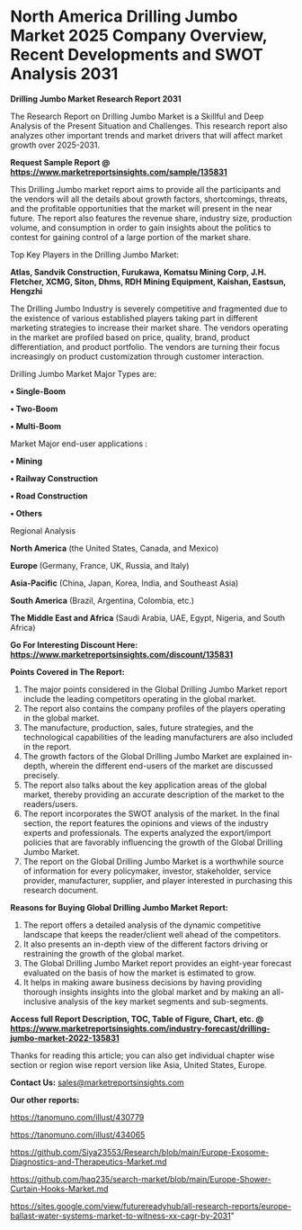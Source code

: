 # North America Drilling Jumbo Market 2025 Company Overview, Recent Developments and SWOT Analysis 2031

<strong>Drilling Jumbo Market Research Report 2031</strong>

The Research Report on Drilling Jumbo Market is a Skillful and Deep Analysis of the Present Situation and Challenges. This research report also analyzes other important trends and market drivers that will affect market growth over 2025-2031.

<strong>Request Sample Report @ <a href=https://www.marketreportsinsights.com/sample/135831>https://www.marketreportsinsights.com/sample/135831</a></strong>

This Drilling Jumbo market report aims to provide all the participants and the vendors will all the details about growth factors, shortcomings, threats, and the profitable opportunities that the market will present in the near future. The report also features the revenue share, industry size, production volume, and consumption in order to gain insights about the politics to contest for gaining control of a large portion of the market share.

Top Key Players in the Drilling Jumbo Market:

<strong>Atlas, Sandvik Construction, Furukawa, Komatsu Mining Corp, J.H. Fletcher, XCMG, Siton, Dhms, RDH Mining Equipment, Kaishan, Eastsun, Hengzhi</strong>

The Drilling Jumbo Industry is severely competitive and fragmented due to the existence of various established players taking part in different marketing strategies to increase their market share. The vendors operating in the market are profiled based on price, quality, brand, product differentiation, and product portfolio. The vendors are turning their focus increasingly on product customization through customer interaction.

Drilling Jumbo Market Major Types are:

<strong>• Single-Boom

• Two-Boom

• Multi-Boom</strong>

Market Major end-user applications :

<strong>• Mining

• Railway Construction

• Road Construction

• Others</strong>

Regional Analysis

</u><strong><b>North America</b></strong> (the United States, Canada, and Mexico)

<strong><b>Europe </b></strong>(Germany, France, UK, Russia, and Italy)

<strong><b>Asia-Pacific</b></strong> (China, Japan, Korea, India, and Southeast Asia)

<strong><b>South America</b></strong> (Brazil, Argentina, Colombia, etc.)

<strong><b>The Middle East and Africa</b></strong> (Saudi Arabia, UAE, Egypt, Nigeria, and South Africa)

<strong>Go For Interesting Discount Here: <a href=https://www.marketreportsinsights.com/discount/135831>https://www.marketreportsinsights.com/discount/135831</a></strong>

<strong>Points Covered in The Report:</strong>
<ol>
  <li>The major points considered in the Global Drilling Jumbo Market report include the leading competitors operating in the global market.</li>
  <li>The report also contains the company profiles of the players operating in the global market.</li>
  <li>The manufacture, production, sales, future strategies, and the technological capabilities of the leading manufacturers are also included in the report.</li>
  <li>The growth factors of the Global Drilling Jumbo Market are explained in-depth, wherein the different end-users of the market are discussed precisely.</li>
  <li>The report also talks about the key application areas of the global market, thereby providing an accurate description of the market to the readers/users.</li>
  <li>The report incorporates the SWOT analysis of the market. In the final section, the report features the opinions and views of the industry experts and professionals. The experts analyzed the export/import policies that are favorably influencing the growth of the Global Drilling Jumbo Market.</li>
  <li>The report on the Global Drilling Jumbo Market is a worthwhile source of information for every policymaker, investor, stakeholder, service provider, manufacturer, supplier, and player interested in purchasing this research document.</li>
</ol>
<strong>Reasons for Buying Global Drilling Jumbo Market Report:</strong>

<ol>
  <li>The report offers a detailed analysis of the dynamic competitive landscape that keeps the reader/client well ahead of the competitors.</li>
  <li>It also presents an in-depth view of the different factors driving or restraining the growth of the global market.</li>
  <li>The Global Drilling Jumbo Market report provides an eight-year forecast evaluated on the basis of how the market is estimated to grow.</li>
  <li>It helps in making aware business decisions by having providing thorough insights insights into the global market and by making an all-inclusive analysis of the key market segments and sub-segments.</li>
</ol>
<strong>Access full Report Description, TOC, Table of Figure, Chart, etc. @ <a href=https://www.marketreportsinsights.com/industry-forecast/drilling-jumbo-market-2022-135831>https://www.marketreportsinsights.com/industry-forecast/drilling-jumbo-market-2022-135831</a></strong>


Thanks for reading this article; you can also get individual chapter wise section or region wise report version like Asia, United States, Europe.

<strong>Contact Us:</strong>
sales@marketreportsinsights.com

<strong>Our other reports:</strong>

<a href=https://tanomuno.com/illust/430779>https://tanomuno.com/illust/430779</a>

<a href=https://tanomuno.com/illust/434065>https://tanomuno.com/illust/434065</a>

<a href=https://github.com/Siya23553/Research/blob/main/Europe-Exosome-Diagnostics-and-Therapeutics-Market.md>https://github.com/Siya23553/Research/blob/main/Europe-Exosome-Diagnostics-and-Therapeutics-Market.md</a>

<a href=https://github.com/haq235/search-market/blob/main/Europe-Shower-Curtain-Hooks-Market.md>https://github.com/haq235/search-market/blob/main/Europe-Shower-Curtain-Hooks-Market.md</a>

<a href=https://sites.google.com/view/futurereadyhub/all-research-reports/europe-ballast-water-systems-market-to-witness-xx-cagr-by-2031>https://sites.google.com/view/futurereadyhub/all-research-reports/europe-ballast-water-systems-market-to-witness-xx-cagr-by-2031</a>"
